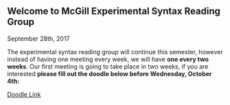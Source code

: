 ## Welcome to McGill Experimental Syntax Reading Group

September 28th, 2017

The experimental syntax reading group will continue this semester, however instead of having one meeting every week, we will have **one every two weeks**. Our first meeting is going to take place in two weeks, if you are interested **please fill out the doodle below before Wednesday, October 4th:** 

[Doodle Link](https://beta.doodle.com/poll/bguxmyp3cup5ss8g)

 
